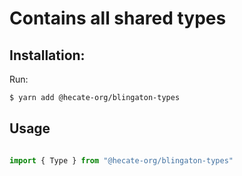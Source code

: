 # Contains all shared types

## Installation:

Run:
```bash
$ yarn add @hecate-org/blingaton-types
```

## Usage

```ts

import { Type } from "@hecate-org/blingaton-types"
```